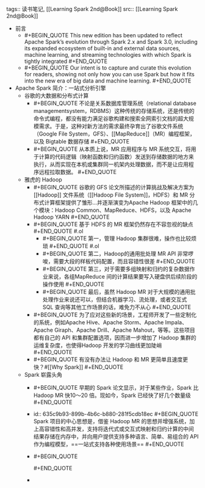 tags:: 读书笔记, [[Learning Spark 2nd@Book]] 
src:: [[Learning Spark 2nd@Book]]

- 前言
	- #+BEGIN_QUOTE
	  This new edition has been updated to reflect Apache Spark’s evolution through Spark 2.x and Spark 3.0, including its expanded ecosystem of built-in and external data sources, machine learning, and streaming technologies with which Spark is tightly integrated
	  #+END_QUOTE
	- #+BEGIN_QUOTE
	  Our intent is to capture and curate this evolution for readers, showing not only how you can use Spark but how it fits into the new era of big data and machine learning.
	  #+END_QUOTE
- Apache Spark 简介：一站式分析引擎
	- 谷歌的大数据和分布式计算
		- #+BEGIN_QUOTE
		  不论是关系数据库管理系统（relational database managementsystem，RDBMS）这种传统的存储系统，还是传统的命令式编程，都没有能力满足谷歌构建和搜索全网索引文档的超大规模需求。于是，这种对新方法的需求最终孕育出了谷歌文件系统（Google File System，GFS）、[[MapReduce]]（MR）编程框架，以及 Bigtable 数据存储
		  #+END_QUOTE
		- #+BEGIN_QUOTE
		  从本质上说，MR 应用程序与 MR 系统交互，将用于计算的代码逻辑（映射函数和归约函数）发送到存储数据的地方来执行，从而实现在本机或集群同一机架内处理数据，而不是让应用程序远程拉取数据。
		  #+END_QUOTE
	- 雅虎的 Hadoop
		- #+BEGIN_QUOTE
		  谷歌的 GFS 论文所描述的计算挑战及解决方案为 [[Hadoop]] 文件系统（[[Hadoop File System]]，HDFS）和 MR 分布式计算框架提供了雏形...并逐渐演变为Apache Hadoop 框架中的几个模块：Hadoop Common、MapReduce、HDFS，以及 Apache Hadoop YARN
		  #+END_QUOTE
		- #+BEGIN_QUOTE
		  基于 HDFS 的 MR 框架仍然存在不容忽视的缺点
		  #+END_QUOTE #.ol
			- #+BEGIN_QUOTE
			  第一，管理 Hadoop 集群很难，操作也比较烦琐
			  #+END_QUOTE #.ol
			- #+BEGIN_QUOTE
			  第二，Hadoop的通用批处理 MR API 非常啰唆，需要大段的样板代码配置，而且容错性很差
			  #+END_QUOTE
			- #+BEGIN_QUOTE
			  第三，对于需要多组映射和归约的复杂数据作业来说，各组MapReduce 间的计算结果要写入硬盘供后续阶段的操作使用
			  #+END_QUOTE
			- #+BEGIN_QUOTE
			  最后，虽然 Hadoop MR 对于大规模的通用批处理作业来说还可以，但结合机器学习、流处理，或者交互式 SQL 查询等其他工作场景的话，难免力不从心
			  #+END_QUOTE
		- #+BEGIN_QUOTE
		  为了应对这些新的场景，工程师开发了一些定制化的系统，例如Apache Hive、Apache Storm、Apache Impala、Apache Giraph、Apache Drill、Apache Mahout，等等。这些项目都有自己的 API 和集群配置选项，因而进一步增加了 Hadoop 集群的运维复杂度，也使得Hadoop 开发的学习曲线更加陡峭
		  #+END_QUOTE
		- #+BEGIN_QUOTE
		  有没有办法让 Hadoop 和 MR 更简单且速度更快？#[[Why Spark]]
		  #+END_QUOTE
	- Spark 崭露头角
		- #+BEGIN_QUOTE
		  早期的 Spark 论文显示，对于某些作业，Spark 比 Hadoop MR 快10～20 倍。现如今，Spark 已经快了好几个数量级
		  #+END_QUOTE
		- id:: 635c9b93-899b-4b6c-b880-281f5cdb18ec
		  #+BEGIN_QUOTE
		  Spark 项目的中心思想是，借鉴 Hadoop MR 的思想并增强系统，加上高容错性和高并发，支持将迭代式或交互式映射和归约计算的中间结果存储在内存中，并向用户提供支持多种语言、简单、易组合的 API 作为编程模型，==一站式支持各种使用场景==
		  #+END_QUOTE
		- #+BEGIN_QUOTE
		  
		  #+END_QUOTE
		-